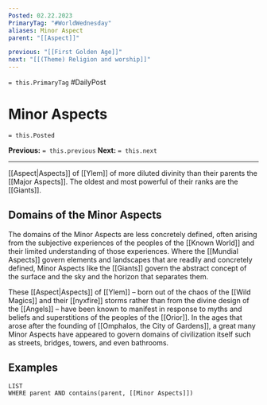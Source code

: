 ```yaml
---
Posted: 02.22.2023
PrimaryTag: "#WorldWednesday"
aliases: Minor Aspect
parent: "[[Aspect]]"

previous: "[[First Golden Age]]"
next: "[[(Theme) Religion and worship]]"
---
```

`= this.PrimaryTag` #DailyPost 
# Minor Aspects
`= this.Posted`

**Previous:** `= this.previous`
**Next:** `= this.next`

---

[[Aspect|Aspects]] of [[Ylem]] of more diluted divinity than their parents the [[Major Aspects]]. The oldest and most powerful of their ranks are the [[Giants]].

## Domains of the Minor Aspects

The domains of the Minor Aspects are less concretely defined, often arising from the subjective experiences of the peoples of the [[Known World]] and their limited understanding of those experiences. Where the [[Mundial Aspects]] govern elements and landscapes that are readily and concretely defined, Minor Aspects like the [[Giants]] govern the abstract concept of the surface and the sky and the horizon that separates them.

These [[Aspect|Aspects]] of [[Ylem]] – born out of the chaos of the [[Wild Magics]] and their [[nyxfire]] storms rather than from the divine design of the [[Angels]] – have been known to manifest in response to myths and beliefs and superstitions of the peoples of the [[Orior]]. In the ages that arose after the founding of [[Omphalos, the City of Gardens]], a great many Minor Aspects have appeared to govern domains of civilization itself such as streets, bridges, towers, and even bathrooms.

## Examples
```dataview
LIST
WHERE parent AND contains(parent, [[Minor Aspects]])
```
